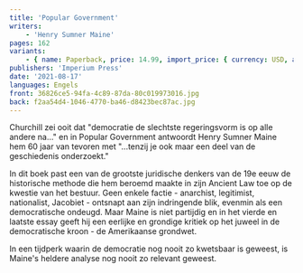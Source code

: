 ```yaml
---
title: 'Popular Government'
writers:
    - 'Henry Sumner Maine'
pages: 162
variants:
    - { name: Paperback, price: 14.99, import_price: { currency: USD, amount: 13.6 }, isbn: 978-1-922602-10-7, size: { height: 178, width: 108, depth: 10 }, supplier: 'Ex Libris' }
publishers: 'Imperium Press'
date: '2021-08-17'
languages: Engels
front: 36826ce5-94fa-4c89-87da-80c019973016.jpg
back: f2aa54d4-1046-4770-ba46-d8423bec87ac.jpg
---
```


Churchill zei ooit dat "democratie de slechtste regeringsvorm is op alle andere na..." en in Popular Government antwoordt Henry Sumner Maine hem 60 jaar van tevoren met "...tenzij je ook maar een deel van de geschiedenis onderzoekt."

In dit boek past een van de grootste juridische denkers van de 19e eeuw de historische methode die hem beroemd maakte in zijn Ancient Law toe op de kwestie van het bestuur. Geen enkele factie - anarchist, legitimist, nationalist, Jacobiet - ontsnapt aan zijn indringende blik, evenmin als een democratische ondeugd. Maar Maine is niet partijdig en in het vierde en laatste essay geeft hij een eerlijke en grondige kritiek op het juweel in de democratische kroon - de Amerikaanse grondwet.

In een tijdperk waarin de democratie nog nooit zo kwetsbaar is geweest, is Maine's heldere analyse nog nooit zo relevant geweest.
